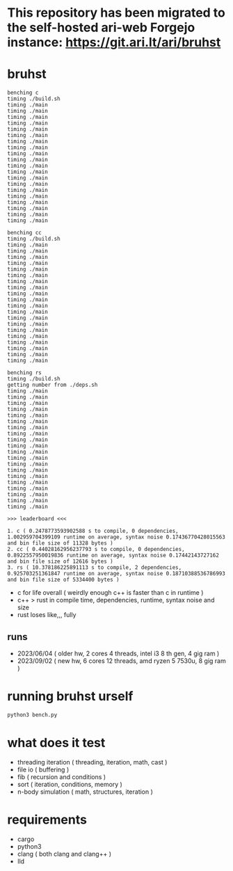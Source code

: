 # This repository has been migrated to the self-hosted ari-web Forgejo instance: <https://git.ari.lt/ari/bruhst>
# bruhst

```
benching c
timing ./build.sh
timing ./main
timing ./main
timing ./main
timing ./main
timing ./main
timing ./main
timing ./main
timing ./main
timing ./main
timing ./main
timing ./main
timing ./main
timing ./main
timing ./main
timing ./main
timing ./main
timing ./main
timing ./main
timing ./main
timing ./main

benching cc
timing ./build.sh
timing ./main
timing ./main
timing ./main
timing ./main
timing ./main
timing ./main
timing ./main
timing ./main
timing ./main
timing ./main
timing ./main
timing ./main
timing ./main
timing ./main
timing ./main
timing ./main
timing ./main
timing ./main
timing ./main
timing ./main

benching rs
timing ./build.sh
getting number from ./deps.sh
timing ./main
timing ./main
timing ./main
timing ./main
timing ./main
timing ./main
timing ./main
timing ./main
timing ./main
timing ./main
timing ./main
timing ./main
timing ./main
timing ./main
timing ./main
timing ./main
timing ./main
timing ./main
timing ./main
timing ./main

>>> leaderboard <<<

1. c ( 0.2478773593902588 s to compile, 0 dependencies, 1.002959704399109 runtime on average, syntax noise 0.17436770428015563 and bin file size of 11328 bytes )
2. cc ( 0.44028162956237793 s to compile, 0 dependencies, 0.8922557950019836 runtime on average, syntax noise 0.17442143727162 and bin file size of 12616 bytes )
3. rs ( 10.378186225891113 s to compile, 2 dependencies, 0.925703251361847 runtime on average, syntax noise 0.18710388536786993 and bin file size of 5334400 bytes )
```

-   c for life overall ( weirdly enough c++ is faster than c in runtime )
-   c++ > rust in compile time, dependencies, runtime, syntax noise and size
-   rust loses like,,, fully

## runs

- 2023/06/04 ( older hw, 2 cores 4 threads, intel i3 8 th gen, 4 gig ram )
- 2023/09/02 ( new hw, 6 cores 12 threads, amd ryzen 5 7530u, 8 gig ram )

# running bruhst urself

```sh
python3 bench.py
```

# what does it test

-   threading iteration ( threading, iteration, math, cast )
-   file io ( buffering )
-   fib ( recursion and conditions )
-   sort ( iteration, conditions, memory )
-   n-body simulation ( math, structures, iteration )

# requirements

-   cargo
-   python3
-   clang ( both clang and clang++ )
-   lld
